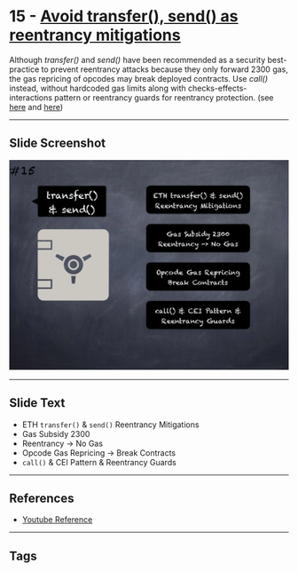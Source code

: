 # 15 - [Avoid transfer(), send() as reentrancy mitigations](Avoid%20transfer(),%20send()%20as%20reentrancy%20mitigations.md)
Although _transfer()_ and _send()_ have been recommended as a security best-practice to prevent reentrancy attacks because they only forward 2300 gas, the gas repricing of opcodes may break deployed contracts. Use _call()_ instead, without hardcoded gas limits along with checks-effects-interactions pattern or reentrancy guards for reentrancy protection. (see [here](https://consensys.net/diligence/blog/2019/09/stop-using-soliditys-transfer-now/) and [here](https://swcregistry.io/docs/SWC-134))

___
## Slide Screenshot
![015.png](../../images/4.Pitfalls%20and%20Best%20Practices%20101/015.png)
___
## Slide Text
- ETH `transfer()` & `send()` Reentrancy Mitigations
- Gas Subsidy 2300
- Reentrancy -> No Gas
- Opcode Gas Repricing -> Break Contracts
- `call()` & CEI Pattern & Reentrancy Guards
___
## References
- [Youtube Reference](https://youtu.be/OOzyoaYIw2k?t=1359)
___
## Tags